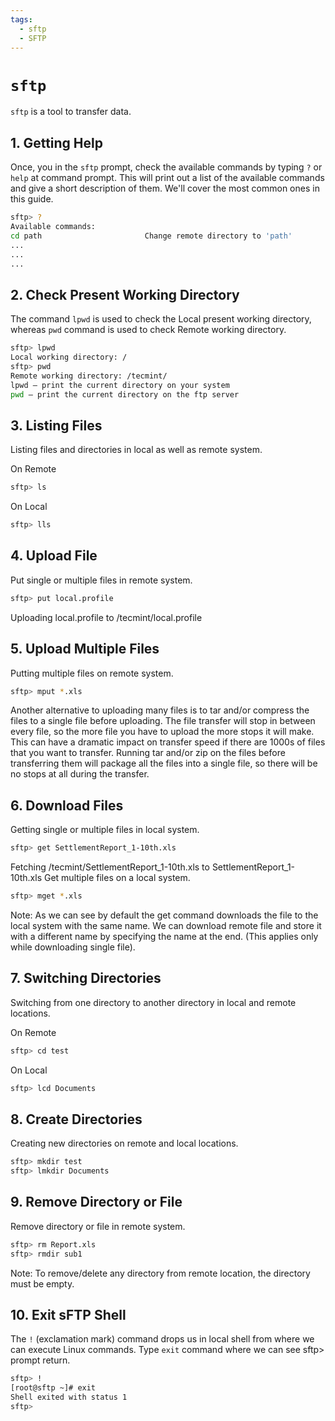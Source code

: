 ```yaml
---
tags:
  - sftp
  - SFTP
---
```


# `sftp`

`sftp` is a tool to transfer data.

## 1. Getting Help

Once, you in the `sftp` prompt, check the available commands by
typing `?` or `help` at command prompt.
This will print out a list of the available commands and
give a short description of them. We'll cover the most common ones in this guide.

```bash
sftp> ?
Available commands:
cd path                       Change remote directory to 'path'
...
...
...
```

## 2. Check Present Working Directory

The command `lpwd` is used to check the Local present working directory,
whereas `pwd` command is used to check Remote working directory.

```bash
sftp> lpwd
Local working directory: /
sftp> pwd
Remote working directory: /tecmint/
lpwd – print the current directory on your system
pwd – print the current directory on the ftp server
```

## 3. Listing Files

Listing files and directories in local as well as remote system.

On Remote

```bash
sftp> ls
```

On Local

```bash
sftp> lls
```

## 4. Upload File

Put single or multiple files in remote system.

```bash
sftp> put local.profile
```

Uploading local.profile to /tecmint/local.profile

## 5. Upload Multiple Files

Putting multiple files on remote system.

```bash
sftp> mput *.xls
```

Another alternative to uploading many files is to tar and/or compress the files to a single file before uploading. The file transfer will stop in between every file, so the more file you have to upload the more stops it will make. This can have a dramatic impact on transfer speed if there are 1000s of files that you want to transfer. Running tar and/or zip on the files before transferring them will package all the files into a single file, so there will be no stops at all during the transfer.

## 6. Download Files

Getting single or multiple files in local system.

```bash
sftp> get SettlementReport_1-10th.xls
```

Fetching /tecmint/SettlementReport_1-10th.xls to SettlementReport_1-10th.xls Get multiple files on a local system.

```bash
sftp> mget *.xls
```

Note: As we can see by default the get command downloads the file to the local system with the same name. We can download remote file and store it with a different name by specifying the name at the end. (This applies only while downloading single file).

## 7. Switching Directories

Switching from one directory to another directory in local and remote locations.

On Remote

```bash
sftp> cd test
```

On Local

```bash
sftp> lcd Documents
```

## 8. Create Directories

Creating new directories on remote and local locations.

```bash
sftp> mkdir test
sftp> lmkdir Documents
```

## 9. Remove Directory or File

Remove directory or file in remote system.

```bash
sftp> rm Report.xls
sftp> rmdir sub1
```

Note: To remove/delete any directory from remote location, the directory must be empty.

## 10. Exit sFTP Shell

The `!` (exclamation mark) command drops us in local shell from where we can execute Linux commands. Type `exit` command where we can see sftp> prompt return.

```bash
sftp> !
[root@sftp ~]# exit
Shell exited with status 1
sftp>
```
